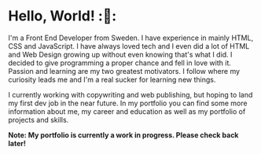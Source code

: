 # Hello, World! ::wave::

I'm a Front End Developer from Sweden. I have experience in mainly HTML, CSS and JavaScript. I have always loved tech and I even did a lot of HTML and Web Design growing up without even knowing that's what I did. I decided to give programming a proper chance and fell in love with it. Passion and learning are my two greatest motivators. I follow where my curiosity leads me and I'm a real sucker for learning new things. 

I currently working with copywriting and web publishing, but hoping to land my first dev job in the near future. In my portfolio you can find some more information about me, my career and education as well as my portfolio of projects and skills.

**Note: My portfolio is currently a work in progress. Please check back later!**

